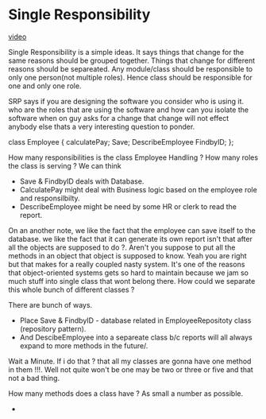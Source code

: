 # Single Responsibility
[video](https://www.youtube.com/watch?v=Gt0M_OHKhQE&ab_channel=gnbitcom)

Single Responsibility is a simple ideas. It says things that change for the same reasons should be grouped together. Things that change for different reasons should be separeated. Any module/class should be responsible to only one person(not multiple roles). Hence class should be responsible for one and only one role.

SRP says if you are designing the software you consider who is using it. who are the roles that are using the software and how can you isolate the software when on guy asks for a change that change will not effect anybody else thats a very interesting question to ponder.

class Employee {
  calculatePay;
  Save;
  DescribeEmployee
  FindbyID;
};

How many responsibilities is the class Employee Handling ? How many roles the class is serving ?
We can think
<ul>
<li>Save & FindbyID deals with Database.</li>
<li>CalculatePay might deal with Business logic based on the employee role and responsilbilty.</li>
<li>DescribeEmployee might be need by some HR or clerk to read the report.</li>
</ul>

On an another note, we like the fact that the employee can save itself to the database. we like the fact that it can generate its own report isn't that after all the objects are supposed to do ?. Aren't you suppose to put all the methods in an object that object is supposed to know. Yeah you are right but that makes for a really coupled nasty system. It's one of the reasons that object-oriented systems gets so hard to maintain because we jam so much stuff into single class that wont belong there. How could we separate this whole bunch of different classes ?

There are bunch of ways.
<ul>
<li> Place Save & FindbyID - database related in EmployeeRepositoty class (repository pattern).</li>
<li> And DescibeEmployee into a separeate class b/c reports will all always expand to more methods in the future/.</li>
</ul>

Wait a Minute. If i do that ? that all my classes are gonna have one method in them !!!. Well not quite won't be one may be two or three or five and that not a bad thing. 

How many methods does a class have ? As small a number as possible.

<ul>
<li> </li>
</ul>